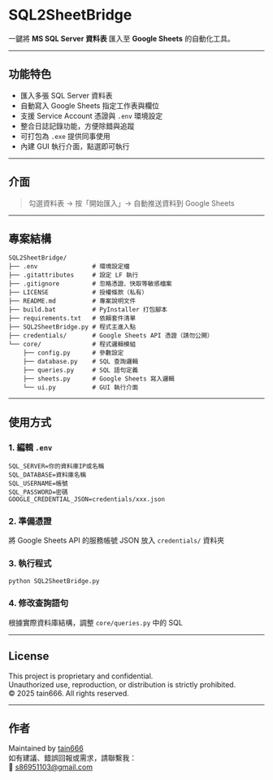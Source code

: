 # SQL2SheetBridge

一鍵將 **MS SQL Server 資料表** 匯入至 **Google Sheets** 的自動化工具。

---

## 功能特色

- 匯入多張 SQL Server 資料表  
- 自動寫入 Google Sheets 指定工作表與欄位  
- 支援 Service Account 憑證與 `.env` 環境設定  
- 整合日誌記錄功能，方便除錯與追蹤  
- 可打包為 `.exe` 提供同事使用  
- 內建 GUI 執行介面，點選即可執行  

---

## 介面
 
> 勾選資料表 → 按「開始匯入」→ 自動推送資料到 Google Sheets

---
    
## 專案結構

```plaintext
SQL2SheetBridge/
├── .env               # 環境設定檔
├── .gitattributes     # 設定 LF 執行
├── .gitignore         # 忽略憑證、快取等敏感檔案
├── LICENSE            # 授權條款（私有）
├── README.md          # 專案說明文件
├── build.bat          # PyInstaller 打包腳本
├── requirements.txt   # 依賴套件清單
├── SQL2SheetBridge.py # 程式主進入點
├── credentials/       # Google Sheets API 憑證（請勿公開）
└── core/              # 程式邏輯模組
    ├── config.py      # 參數設定
    ├── database.py    # SQL 查詢邏輯
    ├── queries.py     # SQL 語句定義
    ├── sheets.py      # Google Sheets 寫入邏輯
    └── ui.py          # GUI 執行介面
```

---

## 使用方式

### 1. 編輯 `.env`

```
SQL_SERVER=你的資料庫IP或名稱
SQL_DATABASE=資料庫名稱
SQL_USERNAME=帳號
SQL_PASSWORD=密碼
GOOGLE_CREDENTIAL_JSON=credentials/xxx.json
```

### 2. 準備憑證

將 Google Sheets API 的服務帳號 JSON 放入 `credentials/` 資料夾

### 3. 執行程式

```bash
python SQL2SheetBridge.py
```

### 4. 修改查詢語句

根據實際資料庫結構，調整 `core/queries.py` 中的 SQL

---

## License

This project is proprietary and confidential.  
Unauthorized use, reproduction, or distribution is strictly prohibited.  
© 2025 tain666. All rights reserved.

---

## 作者

Maintained by [tain666](https://github.com/tain666)  
如有建議、錯誤回報或需求，請聯繫我：  
📧 s86951103@gmail.com
